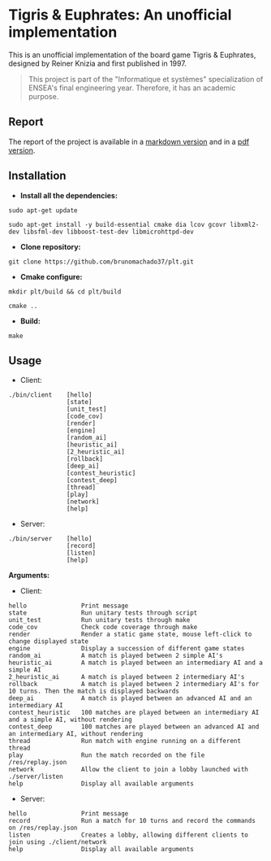 Tigris & Euphrates: An unofficial implementation
===============

This is an unofficial implementation of the board game Tigris & Euphrates, designed by Reiner Knizia and first published in 1997.

> This project is part of the "Informatique et systèmes" specialization of ENSEA's final engineering year. Therefore, it has an academic purpose.

Report
------------
The report of the project is available in a [markdown version](rapport/Rapport.md) and in a [pdf version](Rapport.pdf).

Installation
------------

* **Install all the dependencies:**
```
sudo apt-get update
```
```
sudo apt-get install -y build-essential cmake dia lcov gcovr libxml2-dev libsfml-dev libboost-test-dev libmicrohttpd-dev
```

* **Clone repository:**
```
git clone https://github.com/brunomachado37/plt.git
```

* **Cmake configure:**
```
mkdir plt/build && cd plt/build
```
```
cmake ..
```

* **Build:**
```
make
```

Usage
------------

* Client:

```
./bin/client    [hello]
                [state]
                [unit_test]
                [code_cov]
                [render]
                [engine]
                [random_ai]
                [heuristic_ai]
                [2_heuristic_ai]
                [rollback]
                [deep_ai]
                [contest_heuristic]
                [contest_deep]
                [thread]
                [play]
                [network]
                [help] 
```

* Server:

```
./bin/server    [hello]
                [record]
                [listen]
                [help] 
```


**Arguments:**
    
* Client:

```
hello               Print message
state               Run unitary tests through script
unit_test           Run unitary tests through make
code_cov            Check code coverage through make
render              Render a static game state, mouse left-click to change displayed state    
engine              Display a succession of different game states
random_ai           A match is played between 2 simple AI's
heuristic_ai        A match is played between an intermediary AI and a simple AI
2_heuristic_ai      A match is played between 2 intermediary AI's
rollback            A match is played between 2 intermediary AI's for 10 turns. Then the match is displayed backwards
deep_ai             A match is played between an advanced AI and an intermediary AI
contest_heuristic   100 matches are played between an intermediary AI and a simple AI, without rendering
contest_deep        100 matches are played between an advanced AI and an intermediary AI, without rendering
thread              Run match with engine running on a different thread
play                Run the match recorded on the file /res/replay.json
network             Allow the client to join a lobby launched with ./server/listen
help                Display all available arguments
```
  
* Server:
  
```
hello               Print message
record              Run a match for 10 turns and record the commands on /res/replay.json
listen              Creates a lobby, allowing different clients to join using ./client/network
help                Display all available arguments
```